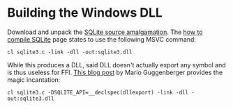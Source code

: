 # Building the Windows DLL

Download and unpack the [SQLite source
amalgamation](https://sqlite.org/download.html).  The [how to compile
SQLite](https://sqlite.org/howtocompile.html) page states to use the
following MSVC command:

```
cl sqlite3.c -link -dll -out:sqlite3.dll
```

While this produces a DLL, said DLL doesn't actually export any symbol and
is thus useless for FFI. [This blog
post](https://protyposis.net/blog/compiling-sqlite-as-dll-with-msvc/) by
Mario Guggenberger provides the magic incantation:

```
cl sqlite3.c -DSQLITE_API=__declspec(dllexport) -link -dll -out:sqlite3.dll
```

